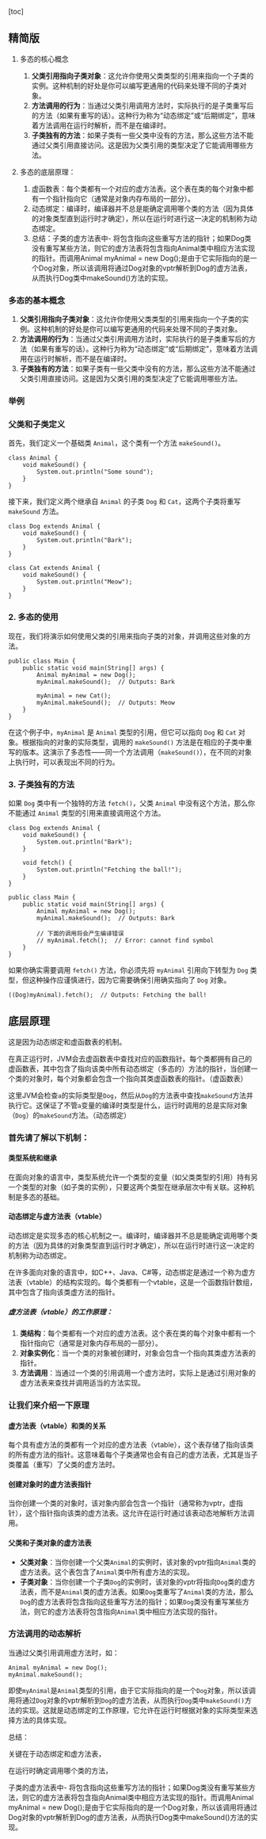 [toc]

## 精简版

1. 多态的核心概念
   1. **父类引用指向子类对象**：这允许你使用父类类型的引用来指向一个子类的实例。这种机制的好处是你可以编写更通用的代码来处理不同的子类对象。
   2. **方法调用的行为**：当通过父类引用调用方法时，实际执行的是子类重写后的方法（如果有重写的话）。这种行为称为“动态绑定”或“后期绑定”，意味着方法调用在运行时解析，而不是在编译时。
   3. **子类独有的方法**：如果子类有一些父类中没有的方法，那么这些方法不能通过父类引用直接访问。这是因为父类引用的类型决定了它能调用哪些方法。

2. 多态的底层原理：
   1. 虚函数表：每个类都有一个对应的虚方法表。这个表在类的每个对象中都有一个指针指向它（通常是对象内存布局的一部分）。
   2. 动态绑定：编译时，编译器并不总是能确定调用哪个类的方法（因为具体的对象类型直到运行时才确定），所以在运行时进行这一决定的机制称为动态绑定。
   3. 总结：子类的虚方法表中- 将包含指向这些重写方法的指针；如果Dog类没有重写某些方法，则它的虚方法表将包含指向Animal类中相应方法实现的指针。而调用Animal myAnimal = new Dog();是由于它实际指向的是一个Dog对象，所以该调用将通过Dog对象的vptr解析到Dog的虚方法表，从而执行Dog类中makeSound()方法的实现。



### 多态的基本概念

1. **父类引用指向子类对象**：这允许你使用父类类型的引用来指向一个子类的实例。这种机制的好处是你可以编写更通用的代码来处理不同的子类对象。
2. **方法调用的行为**：当通过父类引用调用方法时，实际执行的是子类重写后的方法（如果有重写的话）。这种行为称为“动态绑定”或“后期绑定”，意味着方法调用在运行时解析，而不是在编译时。
3. **子类独有的方法**：如果子类有一些父类中没有的方法，那么这些方法不能通过父类引用直接访问。这是因为父类引用的类型决定了它能调用哪些方法。





### 举例

### 父类和子类定义

首先，我们定义一个基础类 `Animal`，这个类有一个方法 `makeSound()`。

```
class Animal {
    void makeSound() {
        System.out.println("Some sound");
    }
}
```

接下来，我们定义两个继承自 `Animal` 的子类 `Dog` 和 `Cat`，这两个子类将重写 `makeSound` 方法。

```
class Dog extends Animal {
    void makeSound() {
        System.out.println("Bark");
    }
}

class Cat extends Animal {
    void makeSound() {
        System.out.println("Meow");
    }
}
```

### 2. 多态的使用

现在，我们将演示如何使用父类的引用来指向子类的对象，并调用这些对象的方法。

```
public class Main {
    public static void main(String[] args) {
        Animal myAnimal = new Dog();
        myAnimal.makeSound();  // Outputs: Bark

        myAnimal = new Cat();
        myAnimal.makeSound();  // Outputs: Meow
    }
}
```

在这个例子中，`myAnimal` 是 `Animal` 类型的引用，但它可以指向 `Dog` 和 `Cat` 对象。根据指向的对象的实际类型，调用的 `makeSound()` 方法是在相应的子类中重写的版本。这演示了多态性——同一个方法调用（`makeSound()`），在不同的对象上执行时，可以表现出不同的行为。

### 3. 子类独有的方法

如果 `Dog` 类中有一个独特的方法 `fetch()`，父类 `Animal` 中没有这个方法，那么你不能通过 `Animal` 类型的引用来直接调用这个方法。

```
class Dog extends Animal {
    void makeSound() {
        System.out.println("Bark");
    }

    void fetch() {
        System.out.println("Fetching the ball!");
    }
}

public class Main {
    public static void main(String[] args) {
        Animal myAnimal = new Dog();
        myAnimal.makeSound();  // Outputs: Bark

        // 下面的调用将会产生编译错误
        // myAnimal.fetch();  // Error: cannot find symbol
    }
}
```

如果你确实需要调用 `fetch()` 方法，你必须先将 `myAnimal` 引用向下转型为 `Dog` 类型，但这种操作应谨慎进行，因为它需要确保引用确实指向了 `Dog` 对象。

```
((Dog)myAnimal).fetch();  // Outputs: Fetching the ball!
```

## 底层原理

这是因为动态绑定和虚函数表的机制。

在真正运行时，JVM会去虚函数表中查找对应的函数指针。每个类都拥有自己的虚函数表，其中包含了指向该类中所有动态绑定（多态的）方法的指针，当创建一个类的对象时，每个对象都会包含一个指向其类虚函数表的指针。（虚函数表）

这里JVM会检查`a`的实际类型是`Dog`，然后从`Dog`的方法表中查找`makeSound`方法并执行它。这保证了不管`a`变量的编译时类型是什么，运行时调用的总是实际对象（`Dog`）的`makeSound`方法。（动态绑定）

### 首先请了解以下机制：

#### 类型系统和继承

在面向对象的语言中，类型系统允许一个类型的变量（如父类类型的引用）持有另一个类型的对象（如子类的实例），只要这两个类型在继承层次中有关联。这种机制是多态的基础。

#### 动态绑定与虚方法表（vtable）

动态绑定是实现多态的核心机制之一。编译时，编译器并不总是能确定调用哪个类的方法（因为具体的对象类型直到运行时才确定），所以在运行时进行这一决定的机制称为动态绑定。

在许多面向对象的语言中，如C++、Java、C#等，动态绑定是通过一个称为虚方法表（vtable）的结构实现的。每个类都有一个vtable，这是一个函数指针数组，其中包含了指向该类虚方法的指针。

##### **虚方法表（vtable）的工作原理：**

1. **类结构**：每个类都有一个对应的虚方法表。这个表在类的每个对象中都有一个指针指向它（通常是对象内存布局的一部分）。
2. **对象实例化**：当一个类的对象被创建时，对象会包含一个指向其类虚方法表的指针。
3. **方法调用**：当通过一个类的引用调用一个虚方法时，实际上是通过引用对象的虚方法表来查找并调用适当的方法实现。

### 让我们来介绍一下原理

#### 虚方法表（vtable）和类的关系

每个具有虚方法的类都有一个对应的虚方法表（vtable），这个表存储了指向该类的所有虚方法的指针。这意味着每个子类通常也会有自己的虚方法表，尤其是当子类覆盖（重写）了父类的虚方法时。

#### 创建对象时的虚方法表指针

当你创建一个类的对象时，该对象内部会包含一个指针（通常称为vptr，虚指针），这个指针指向该类的虚方法表。这允许在运行时通过该表动态地解析方法调用。

#### 父类和子类对象的虚方法表

- **父类对象**：当你创建一个父类`Animal`的实例时，该对象的vptr指向`Animal`类的虚方法表。这个表包含了`Animal`类中所有虚方法的实现。
- **子类对象**：当你创建一个子类`Dog`的实例时，该对象的vptr将指向`Dog`类的虚方法表，而不是`Animal`类的虚方法表。如果`Dog`类重写了`Animal`类的方法，那么`Dog`的虚方法表将包含指向这些重写方法的指针；如果`Dog`类没有重写某些方法，则它的虚方法表将包含指向`Animal`类中相应方法实现的指针。

### 方法调用的动态解析

当通过父类引用调用虚方法时，如：

```
Animal myAnimal = new Dog();
myAnimal.makeSound();
```

即使`myAnimal`是`Animal`类型的引用，由于它实际指向的是一个`Dog`对象，所以该调用将通过`Dog`对象的vptr解析到`Dog`的虚方法表，从而执行`Dog`类中`makeSound()`方法的实现。这就是动态绑定的工作原理，它允许在运行时根据对象的实际类型来选择方法的具体实现。



总结：

关键在于动态绑定和虚方法表，

在运行时确定调用哪个类的方法，

子类的虚方法表中- 将包含指向这些重写方法的指针；如果Dog类没有重写某些方法，则它的虚方法表将包含指向Animal类中相应方法实现的指针。而调用Animal myAnimal = new Dog();是由于它实际指向的是一个Dog对象，所以该调用将通过Dog对象的vptr解析到Dog的虚方法表，从而执行Dog类中makeSound()方法的实现。
